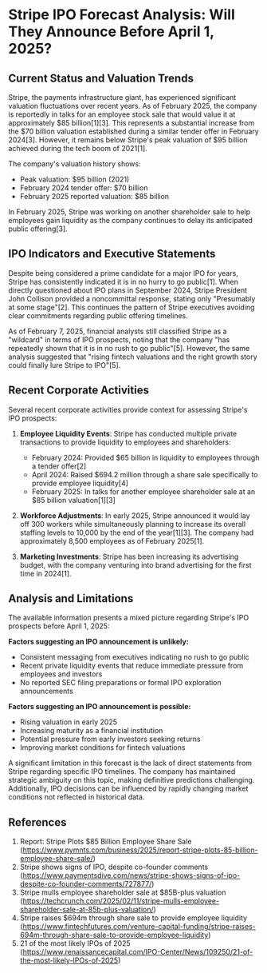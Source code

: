 # Stripe IPO Forecast Analysis: Will They Announce Before April 1, 2025?

## Current Status and Valuation Trends

Stripe, the payments infrastructure giant, has experienced significant valuation fluctuations over recent years. As of February 2025, the company is reportedly in talks for an employee stock sale that would value it at approximately $85 billion[1][3]. This represents a substantial increase from the $70 billion valuation established during a similar tender offer in February 2024[3]. However, it remains below Stripe's peak valuation of $95 billion achieved during the tech boom of 2021[1].

The company's valuation history shows:
- Peak valuation: $95 billion (2021)
- February 2024 tender offer: $70 billion
- February 2025 reported valuation: $85 billion

In February 2025, Stripe was working on another shareholder sale to help employees gain liquidity as the company continues to delay its anticipated public offering[3].

## IPO Indicators and Executive Statements

Despite being considered a prime candidate for a major IPO for years, Stripe has consistently indicated it is in no hurry to go public[1]. When directly questioned about IPO plans in September 2024, Stripe President John Collison provided a noncommittal response, stating only "Presumably at some stage"[2]. This continues the pattern of Stripe executives avoiding clear commitments regarding public offering timelines.

As of February 7, 2025, financial analysts still classified Stripe as a "wildcard" in terms of IPO prospects, noting that the company "has repeatedly shown that it is in no rush to go public"[5]. However, the same analysis suggested that "rising fintech valuations and the right growth story could finally lure Stripe to IPO"[5].

## Recent Corporate Activities

Several recent corporate activities provide context for assessing Stripe's IPO prospects:

1. **Employee Liquidity Events**: Stripe has conducted multiple private transactions to provide liquidity to employees and shareholders:
   - February 2024: Provided $65 billion in liquidity to employees through a tender offer[2]
   - April 2024: Raised $694.2 million through a share sale specifically to provide employee liquidity[4]
   - February 2025: In talks for another employee shareholder sale at an $85 billion valuation[1][3]

2. **Workforce Adjustments**: In early 2025, Stripe announced it would lay off 300 workers while simultaneously planning to increase its overall staffing levels to 10,000 by the end of the year[1][3]. The company had approximately 8,500 employees as of February 2025[1].

3. **Marketing Investments**: Stripe has been increasing its advertising budget, with the company venturing into brand advertising for the first time in 2024[1].

## Analysis and Limitations

The available information presents a mixed picture regarding Stripe's IPO prospects before April 1, 2025:

**Factors suggesting an IPO announcement is unlikely:**
- Consistent messaging from executives indicating no rush to go public
- Recent private liquidity events that reduce immediate pressure from employees and investors
- No reported SEC filing preparations or formal IPO exploration announcements

**Factors suggesting an IPO announcement is possible:**
- Rising valuation in early 2025
- Increasing maturity as a financial institution
- Potential pressure from early investors seeking returns
- Improving market conditions for fintech valuations

A significant limitation in this forecast is the lack of direct statements from Stripe regarding specific IPO timelines. The company has maintained strategic ambiguity on this topic, making definitive predictions challenging. Additionally, IPO decisions can be influenced by rapidly changing market conditions not reflected in historical data.

## References

1. Report: Stripe Plots $85 Billion Employee Share Sale (https://www.pymnts.com/business/2025/report-stripe-plots-85-billion-employee-share-sale/)
2. Stripe shows signs of IPO, despite co-founder comments (https://www.paymentsdive.com/news/stripe-shows-signs-of-ipo-despite-co-founder-comments/727877/)
3. Stripe mulls employee shareholder sale at $85B-plus valuation (https://techcrunch.com/2025/02/11/stripe-mulls-employee-shareholder-sale-at-85b-plus-valuation/)
4. Stripe raises $694m through share sale to provide employee liquidity (https://www.fintechfutures.com/venture-capital-funding/stripe-raises-694m-through-share-sale-to-provide-employee-liquidity)
5. 21 of the most likely IPOs of 2025 (https://www.renaissancecapital.com/IPO-Center/News/109250/21-of-the-most-likely-IPOs-of-2025)